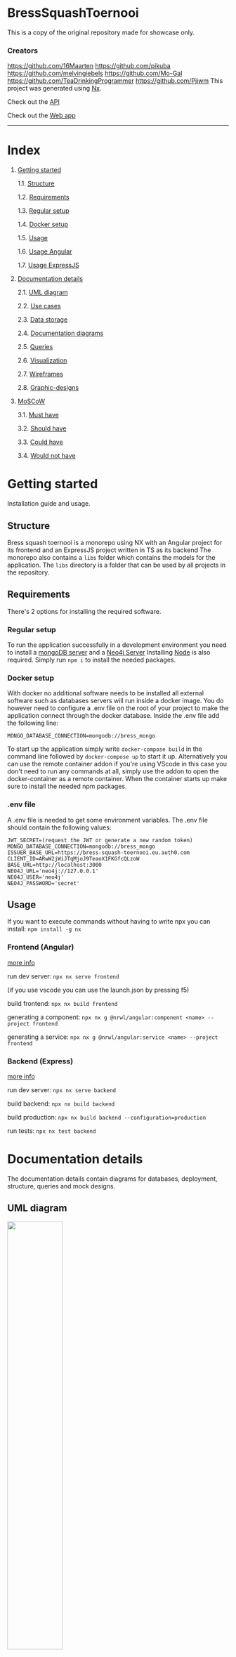 # BressSquashToernooi
This is a copy of the original repository made for showcase only.
### Creators
https://github.com/16Maarten
https://github.com/pikuba
https://github.com/melvingiebels
https://github.com/Mo-Gal
https://github.com/TeaDrinkingProgrammer
https://github.com/Pjiwm
This project was generated using [Nx](https://nx.dev).

Check out the <a href="https://bress-squash-toernooi.herokuapp.com/api">API</a>

Check out the <a href="https://bress-squash-toernooi.web.app/">Web app</a>
<hr/>

# Index
1. [ Getting started ](#gettingStarted)

    1.1. [ Structure ](#projectStructure)
 
    1.2. [ Requirements ](#projectRequirements)
 
    1.3. [ Regular setup](#regularSetup)
 
    1.4. [ Docker setup](#dockerSetup)

    1.5. [ Usage ](#appUsage)
 
    1.6. [ Usage Angular](#usageAngular)
  
    1.7. [ Usage ExpressJS](#usageExpress)
  
2. [ Documentation details](#docDetails)

    2.1. [ UML diagram ](#docUML)
 
    2.2. [Use cases](#usecase)

    2.3. [ Data storage](#docData)
 
    2.4. [ Documentation diagrams](#docDiagrams)
  
    2.5. [ Queries ](#docQueries)

    2.6. [ Visualization ](#visuals)

    2.7. [Wireframes](#wireF)
 
    2.8. [Graphic-designs](#graphics)

3. [MoSCoW](#mos)

    3.1. [Must have](#must)
 
    3.2. [Should have](#should)
  
    3.3. [Could have](#could)
   
    3.4. [Would not have](#not)


<a name="gettingStarted"></a>
# Getting started
Installation guide and usage.

<a name="projectStructure"></a>
## Structure
Bress squash toernooi is a monorepo using NX with an Angular project for its frontend and an ExpressJS project written in TS as its backend
The monorepo also contains a `libs` folder which contains the models for the application.
The `libs` directory is a folder that can be used by all projects in the repository. 

<a name="projectRequirements"></a>
## Requirements
There's 2 options for installing the required software.

<a name="regularSetup"></a>
### Regular setup
To run the application successfully in a development environment you need to install a <a href="https://www.mongodb.com/try/download/community">mongoDB server</a>
and a <a href="https://neo4j.com/download-center/#community">Neo4j Server</a> 
Installing <a href="https://docs.npmjs.com/downloading-and-installing-node-js-and-npm">Node<a/> is also required.
Simply run `npm i` to install the needed packages.
  
<a name="dockerSetup"></a>
### Docker setup
With docker no additional software needs to be installed all external software such as databases servers will run inside a docker image.
You do however need to configure a .env file on the root of your project to make the application connect through the docker database.
Inside the .env file add the following line:
```
MONGO_DATABASE_CONNECTION=mongodb://bress_mongo
```
To start up the application simply write `docker-compose build` in the command line followed by `docker-compose up` to start it up.
Alternatively you can use the remote container addon if you're using VScode in this case you don't need to run any commands at all, simply use the addon to open the docker-container as a remote container.
When the container starts up make sure to install the needed npm packages.
  
<a name="dotEnv"></a>
 ### .env file
 A .env file is needed to get some environment variables. The .env file should contain the following values:
 ```
JWT_SECRET=(request the JWT or generate a new random token)
MONGO_DATABASE_CONNECTION=mongodb://bress_mongo
ISSUER_BASE_URL=https://bress-squash-toernooi.eu.auth0.com
CLIENT_ID=ARwW2jWiJTqMjoJ9TeaoX1FKGfcQLzoW
BASE_URL=http://localhost:3000
NEO4J_URL='neo4j://127.0.0.1'
NEO4J_USER='neo4j'
NEO4J_PASSWORD='secret'
 ```
<a name="appUsage"></a>
## Usage
If you want to execute commands without having to write npx you can install:
`npm install -g nx`
  
<a name="usageAngular"></a>
### Frontend (Angular)
<a href="https://nx.dev/l/a/tutorial/01-create-application">more info</a>

run dev server: `npx nx serve frontend`

(if you use vscode you can use the launch.json by pressing f5)
  
build frontend: `npx nx build frontend`

generating a component: `npx nx g @nrwl/angular:component <name> --project frontend`

generating a service: `npx nx g @nrwl/angular:service <name> --project frontend`

<a name="usageExpress"></a>
### Backend (Express)
<a href="https://nx.dev/l/a/express/overview">more info</a>

run dev server: `npx nx serve backend`

build backend: `npx nx build backend`

build production: `npx nx build backend --configuration=production`

run tests: `npx nx test backend`
  
<a name="docDetails"></a>
# Documentation details
The documentation details contain diagrams for databases, deployment, structure, queries and mock designs.
  
<a name="docUML"></a>
## UML diagram
<img src="./documentation/uml/UMLDiagramBress.png?raw=true" width="50%" height="50%"/>
  
<a name="usecase"></a>
## Use cases
<img src="https://github.com/Pjiwm/bress-squash-toernooi/blob/main/documentation/use-cases/use-cases.png" width="50%" height="50%"/>

<a name="docData"></a>
## Data storage
### Databases
The application makes use of 3 databases in total, which are mongoDB Neo4j and a third party database from Auth0
Neo4j is used for most objects in the application, we use it for storing tournaments, games, game poules etc.
As seen in the ERD image
The Auth0 databse securily stores our users, it's a third party so we do not have direct access to their database, it only passes us the users we use.
With mongoDB we store a list of emails of Auth0 users that can use the system. There's a whitelist of emails from Auth0 user accounts that can use the application.
The 3 different databases can be seen together in the deployment diagram below.

<a name="docDiagrams"></a>
### Database diagrams

#### Deployment diagram
<img src="./documentation/erds/deploymentDiagramBress.png?raw=true" width="50%" height="50%">

#### Logical view
<img src="./documentation/erds/logicalViewBress.png?raw=true" width="50%" height="50%">
  
<a name="docQueries"></a>
### Queries

#### Commonly used queries
1 = almost never used, 2 = rarely used, 3 = commonly used, 4 = often used, 5 = used very often,
X = Unused, redundant  or non-existent

|               | POST          | GET  | PUT | DELETE |
| ------------- |:-------------:| :-----:|:-----:|-----:|
| /api/employee      | 1 | 1 | X|X|
| /api/employee/:id      | X | 3 | 1|1|
| /api/tournament     | 1 | 3 | X|X|
| /api/tournament/:id     | X | 5 | X|X|
| /api/division     | 1 | 4 | X|X|
| /api/division/:id     | X | 5 | X|X|
| /api/player     | X | 3 | X|X|
| /api/player/:id     | X | 5 | X|X|
| /api/division/:id/player     | 4 | 5 | X|X|
| /api/pool/:id     | X | 4 | X|X|
| /api/division/:id/pool     | 2 | 5 | X|X|
| /api/poolmatch/:id     | X | 4 | X|X|
| /api/pool/:id/poolmatch     | 4 | 5 | X|X|
| /api/komatch/:id     | X | 4 | X|X|
| /api/division/:id/komatch     | 2 | 5 | X|X|
| /api/set/:id     | X | 3 | X|X|
| /api/poolmatch/:id/set     | 4 | 4 | X|X|
| /api/komatch/:id/set     | 3 | 4 | X|X|
| /api/hall     | X | 3 | X|X|
| /api/hall/:id     | X | 3 | X|X|

Hall objects will remain the same and therefore do not have to be deleted and remain persisted in the database.
In most cases we do not need to remove objects at all, the entire database will be dropped between tournaments, because the data being stored becomes irrelevant after the tournament.
  
<a name="visuals"></a>
## Visualization
Visual representations for the web app.
 
<a name="wireF"></a>
### Wireframes
Wireframes can be found <a href="./documentation/wireframes">here</a>
  
<a name="graphics"></a>
### Graphic-designs

#### Planning
<img src="./documentation/graphic-design/Planning.png?raw=true" width="50%" height="50%">

#### Tourney overview
<img src="./documentation/graphic-design/Toernooien%20overzicht.png?raw=true" width="50%" height="50%">
  
#### Match overview
  <img src="https://github.com/Pjiwm/bress-squash-toernooi/blob/main/documentation/graphic-design/Wedstrijd-overzicht.png" width="50%" height="50%">
  
<a name="mos"></a>
## MoSCoW
  
 <a name="must"></a>
### Must have:
-	As a player, I want the bracket I am playing against next to be done approximately when I am done, so that I do not have to wait a long time. 
-	As a player, I want the final of the advanced players to be in the bar room, so I can enjoy a pint while watching it.
-	As an employee, I want to be able to generate tournament brackets so I don't have to do it by hand.
-	As a user I want to add players to a squash tournament so they can participate in the competition.
-	As an employee I want my tournament bracket to be as small possible, so the tournament doesn't take too long
-	As an employee I want to categorize players in different tournaments 
-	As an employee I want to edit the player list last minute before the tournament starts, so I can handle with unexpected situations
  
 <a name="should"></a>
Should have:
-	As a player, I want to be able to see how the tournament is organised, so I know against whom I am playing and how the tournament is getting along.
 
 <a name="could"></a>
### Could have:
-	As a user I want to add the score/result from played matches.

 <a name="not"></a>
### Would not have:
-	Export results from tournament to an excell sheet. 
<hr/>  
  For specific files please use the <a href="./documentation">Documentation<a/> directory.
